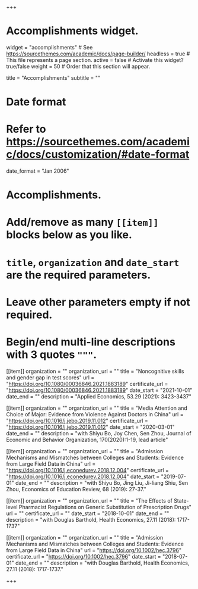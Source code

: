 +++
# Accomplishments widget.
widget = "accomplishments"  # See https://sourcethemes.com/academic/docs/page-builder/
headless = true  # This file represents a page section.
active = false  # Activate this widget? true/false
weight = 50  # Order that this section will appear.

title = "Accomplishments"
subtitle = ""

# Date format
#   Refer to https://sourcethemes.com/academic/docs/customization/#date-format
date_format = "Jan 2006"

# Accomplishments.
#   Add/remove as many `[[item]]` blocks below as you like.
#   `title`, `organization` and `date_start` are the required parameters.
#   Leave other parameters empty if not required.
#   Begin/end multi-line descriptions with 3 quotes `"""`.

[[item]]
  organization = ""
  organization_url = ""
  title = "Noncognitive skills and gender gap in test scores"
  url = "https://doi.org/10.1080/00036846.2021.1883189"
  certificate_url = "https://doi.org/10.1080/00036846.2021.1883189"
  date_start = "2021-10-01"
  date_end = ""
  description = "Applied Economics, 53.29 (2021): 3423-3437"

[[item]]
  organization = ""
  organization_url = ""
  title = "Media Attention and Choice of Major: Evidence from Violence Against Doctors in China"
  url = "https://doi.org/10.1016/j.jebo.2019.11.012"
  certificate_url = "https://doi.org/10.1016/j.jebo.2019.11.012"
  date_start = "2020-03-01"
  date_end = ""
  description = "with Shiyu Bo, Joy Chen, Sen Zhou, Journal of Economic and Behavior Organization, 170(2020):1-19, lead article"
  
[[item]]
  organization = ""
  organization_url = ""
  title = "Admission Mechanisms and Mismatches between Colleges and Students: Evidence from Large Field Data in China"
  url = "https://doi.org/10.1016/j.econedurev.2018.12.004"
  certificate_url = "https://doi.org/10.1016/j.econedurev.2018.12.004"
  date_start = "2019-07-01"
  date_end = ""
  description = "with Shiyu Bo, Jing Liu, Ji-liang Shiu, Sen Zhou, Economics of Education Review, 68 (2019): 27-37."

[[item]]
organization = ""
organization_url = ""
title = "The Effects of State-level Pharmacist Regulations on Generic Substitution of Prescription Drugs"
url = ""
certificate_url = ""
date_start = "2018-10-01"
date_end = ""
description = "with Douglas Barthold, Health Economics, 27.11 (2018): 1717-1737"

[[item]]
organization = ""
organization_url = ""
title = "Admission Mechanisms and Mismatches between Colleges and Students: Evidence from Large Field Data in China"
url = "https://doi.org/10.1002/hec.3796"
certificate_url = "https://doi.org/10.1002/hec.3796"
date_start = "2018-07-01"
date_end = ""
description = "with Douglas Barthold, Health Economics, 27.11 (2018): 1717-1737."

+++
